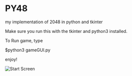 # PY48
my implementation of 2048 in python and tkinter

Make sure you run this with the tkinter and python3 installed.

To Run game, type

$python3 gameGUI.py

enjoy!

![Start Screen](https://raw.github.com/HSQ8/PY48/blob/master/start.PNG)
